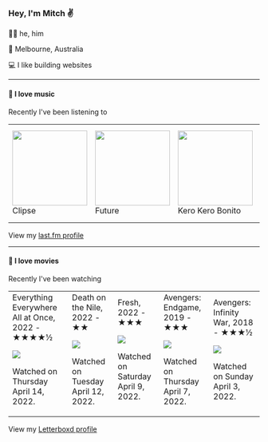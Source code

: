 <article><h3>Hey, I&#x27;m Mitch ✌️</h3><section><p>🙆‍♂️ he, him</p><p>📍 Melbourne, Australia</p><p>💻 I like building websites</p></section><hr/><section><h4>💽 I love music</h4><p>Recently I&#x27;ve been listening to</p><table><tbody><td><img src="https://lastfm.freetls.fastly.net/i/u/174s/86467191ac3be6dd35bf0712fe0b709a.png" height="150px" alt="" role="presentation"/><br/>Clipse</td><td><img src="https://lastfm.freetls.fastly.net/i/u/174s/df18ad9c97f21067fee3b3a00d9af3c4.png" height="150px" alt="" role="presentation"/><br/>Future</td><td><img src="https://lastfm.freetls.fastly.net/i/u/174s/1da55693cc6e1340d1d403b4a8c55680.png" height="150px" alt="" role="presentation"/><br/>Kero Kero Bonito</td><td><img src="https://lastfm.freetls.fastly.net/i/u/174s/6f199a67803148cfb2cf2238b8fda0fb.png" height="150px" alt="" role="presentation"/><br/>Aphex Twin</td><td><img src="https://lastfm.freetls.fastly.net/i/u/174s/1d25d86e227842ccbd52224d73d3b894.png" height="150px" alt="" role="presentation"/><br/>Bombay Bicycle Club</td></tbody></table><span>View my <a href="https://www.last.fm/user/mylsb">last.fm profile</a></span></section><hr/><section><h4>📼 I love movies</h4><p>Recently I&#x27;ve been watching</p><table><tbody><td>Everything Everywhere All at Once, 2022 - ★★★★½<br/><span> <p><img src="https://a.ltrbxd.com/resized/film-poster/4/7/4/4/7/4/474474-everything-everywhere-all-at-once-0-500-0-750-crop.jpg?k=dd5cf2c0f9"/></p> <p>Watched on Thursday April 14, 2022.</p> </span></td><td>Death on the Nile, 2022 - ★★<br/><span> <p><img src="https://a.ltrbxd.com/resized/film-poster/4/3/4/9/1/3/434913-death-on-the-nile-0-500-0-750-crop.jpg?k=5648f3d227"/></p> <p>Watched on Tuesday April 12, 2022.</p> </span></td><td>Fresh, 2022 - ★★★<br/><span> <p><img src="https://a.ltrbxd.com/resized/film-poster/7/0/6/0/6/4/706064-fresh-0-500-0-750-crop.jpg?k=4e4b7dcc98"/></p> <p>Watched on Saturday April 9, 2022.</p> </span></td><td>Avengers: Endgame, 2019 - ★★★<br/><span> <p><img src="https://a.ltrbxd.com/resized/film-poster/2/2/6/6/6/0/226660-avengers-endgame-0-500-0-750-crop.jpg?k=3de418c2f3"/></p> <p>Watched on Thursday April 7, 2022.</p> </span></td><td>Avengers: Infinity War, 2018 - ★★★½<br/><span> <p><img src="https://a.ltrbxd.com/resized/film-poster/2/2/6/6/6/1/226661-avengers-infinity-war-0-500-0-750-crop.jpg?k=8f73e078d3"/></p> <p>Watched on Sunday April 3, 2022.</p> </span></td></tbody></table><span>View my <a href="https://letterboxd.com/myslab/">Letterboxd profile</a></span></section></article>